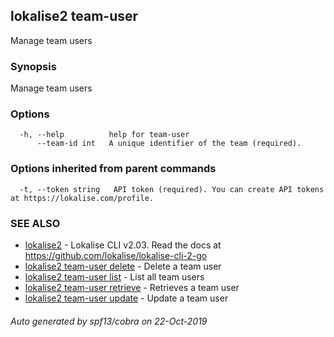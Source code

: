 ## lokalise2 team-user

Manage team users

### Synopsis

Manage team users

### Options

```
  -h, --help          help for team-user
      --team-id int   A unique identifier of the team (required).
```

### Options inherited from parent commands

```
  -t, --token string   API token (required). You can create API tokens at https://lokalise.com/profile.
```

### SEE ALSO

* [lokalise2](lokalise2.md)	 - Lokalise CLI v2.03. Read the docs at https://github.com/lokalise/lokalise-cli-2-go
* [lokalise2 team-user delete](lokalise2_team-user_delete.md)	 - Delete a team user
* [lokalise2 team-user list](lokalise2_team-user_list.md)	 - List all team users
* [lokalise2 team-user retrieve](lokalise2_team-user_retrieve.md)	 - Retrieves a team user
* [lokalise2 team-user update](lokalise2_team-user_update.md)	 - Update a team user

###### Auto generated by spf13/cobra on 22-Oct-2019
